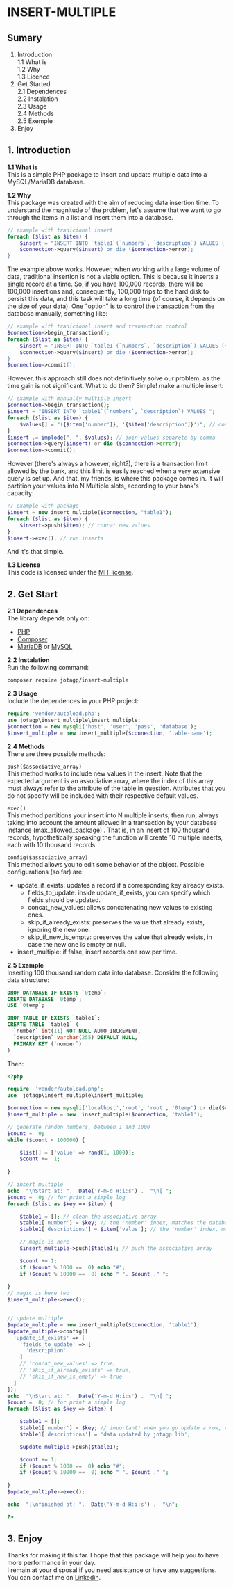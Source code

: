 # INSERT-MULTIPLE

## Sumary
1. Introduction  
	1.1 What is  
	1.2 Why  
	1.3 Licence  
2. Get Started  
	2.1 Dependences  
	2.2 Instalation  
	2.3 Usage  
	2.4 Methods  
	2.5 Exemple  
3. Enjoy  

## 1. Introduction  

**1.1 What is**  
This is a simple PHP package to insert and update multiple data into a MySQL/MariaDB database.  

**1.2 Why**  
This package was created with the aim of reducing data insertion time. To understand the magnitude of the problem, let's assume that we want to go through the items in a list and insert them into a database.  
```php
// example with tradicional insert
foreach ($list as $item) {
	$insert = "INSERT INTO `table1`(`numbers`, `description`) VALUES ({$item['number']}, '{$item['description']}');
	$connection->query($insert) or die ($connection->error);
}
```
The example above works. However, when working with a large volume of data, traditional insertion is not a viable option. This is because it inserts a single record at a time. So, if you have 100,000 records, there will be 100,000 insertions and, consequently, 100,000 trips to the hard disk to persist this data, and this task will take a long time (of course, it depends on the size of your data).
One "option" is to control the transaction from the database manually, something like:
```php
// example with tradicional insert and transaction control
$connection->begin_transaction();
foreach ($list as $item) {
	$insert = "INSERT INTO `table1`(`numbers`, `description`) VALUES ({$item['number']}, '{$item['description']}');
	$connection->query($insert) or die ($connection->error);
}
$connection->commit();
```
However, this approach still does not definitively solve our problem, as the time gain is not significant. What to do then? Simple! make a multiple insert:
```php
// example with manually multiple insert
$connection->begin_transaction();
$insert = "INSERT INTO `table1`(`numbers`, `description`) VALUES ";
foreach ($list as $item) {
	$values[] = "({$item['number']}, '{$item['description']}')"; // concat new values 
}
$insert .= implode(", ", $values); // join values separete by comma
$connection->query($insert) or die ($connection->error);
$connection->commit();
```
However (there's always a however, right?), there is a transaction limit allowed by the bank, and this limit is easily reached when a very extensive query is set up.
And that, my friends, is where this package comes in. It will partition your values ​​into N Multiple slots, according to your bank's capacity:
```php
// example with package
$insert = new insert_multiple($connection, "table1");
foreach ($list as $item) {
	$insert->push($item); // concat new values
}
$insert->exec(); // run inserts
```
And it's that simple.


**1.3 License**  
This code is licensed under the [MIT license](https://opensource.org/licenses/MIT).  


## 2. Get Start  

**2.1 Dependences**  
The library depends only on:  
- [PHP](https://www.php.net/)   
- [Composer](https://getcomposer.org/)  
- [MariaDB](https://mariadb.org/) or [MySQL](https://www.mysql.com/)  


**2.2 Instalation**  
Run the following command:  
```bash
composer require jotagp/insert-multiple  
```

**2.3 Usage**  
Include the dependences in your PHP project:  
```php
require 'vendor/autoload.php';
use jotagp\insert_multiple\insert_multiple;
$connection = new mysqli('host', 'user', 'pass', 'database');
$insert_multiple = new insert_multiple($connection, 'table-name');
```
**2.4 Methods**  
There are three possible methods:  

`push($associative_array)`  
This method works to include new values ​​in the insert. Note that the expected argument is an associative array, where the index of this array must always refer to the attribute of the table in question. Attributes that you do not specify will be included with their respective default values.  

`exec()`  
This method partitions your insert into N multiple inserts,  then run, always taking into account the amount allowed in a transaction by your database instance (max_allowed_package) . That is, in an insert of 100 thousand records, hypothetically speaking the function will create 10 multiple inserts, each with 10 thousand records.  

`config($associative_array)`  
This method allows you to edit some behavior of the object. Possible configurations (so far) are:
- update_if_exists: updates a record if a corresponding key already exists.
  - fields_to_update: inside update_if_exists, you can specify which fields should be updated.
  - concat_new_values: allows concatenating new values ​​to existing ones.
  - skip_if_already_exists: preserves the value that already exists, ignoring the new one.
  - skip_if_new_is_empty: preserves the value that already exists, in case the new one is empty or null.
- insert_multiple: if false, insert records one row per time.

**2.5 Example**  
Inserting 100 thousand random data into database.  Consider the following data structure:  
```sql
DROP DATABASE IF EXISTS `0temp`;
CREATE DATABASE `0temp`;
USE `0temp`;

DROP TABLE IF EXISTS `table1`;
CREATE TABLE `table1` (
  `number` int(11) NOT NULL AUTO_INCREMENT,
  `description` varchar(255) DEFAULT NULL,
  PRIMARY KEY (`number`)
)
```
Then:  
```php
<?php

require  'vendor/autoload.php';
use  jotagp\insert_multiple\insert_multiple;

$connection = new mysqli('localhost','root', 'root', '0temp') or die($connection->error);
$insert_multiple = new  insert_multiple($connection, 'table1');

// generate randon numbers, between 1 and 1000
$count =  0;
while ($count < 100000) {

	$list[] = ['value' => rand(1, 1000)];
	$count +=  1;
	
}

// insert multiple
echo  "\nStart at: ".  Date('Y-m-d H:i:s') .  "\n[ ";
$count =  0; // for print a simple log
foreach ($list as $key => $item) {

	$table1 = []; // clean the associative array
	$table1['number'] = $key; // the 'number' index, matches the database attribute
	$table1['descriptions'] = $item['value']; // the 'number' index, matches the database attribute

	// magic is here
	$insert_multiple->push($table1); // push the associative array 

	$count += 1;
	if ($count % 1000 ==  0) echo "#";
	if ($count % 10000 ==  0) echo " ". $count ." ";
	
}
// magic is here two
$insert_multiple->exec();


// update multiple
$update_multiple = new insert_multiple($connection, 'table1');
$update_multiple->config([
  'update_if_exists' => [
    'fields_to_update' => [
      'description'
    ]
    // 'concat_new_values' => true,
    // 'skip_if_already_exists' => true,
    // 'skip_if_new_is_empty' => true
  ]
]);
echo  "\nStart at: ".  Date('Y-m-d H:i:s') .  "\n[ ";
$count =  0; // for print a simple log
foreach ($list as $key => $item) {

	$table1 = [];
	$table1['number'] = $key; // important! when you go update a row, remember set the key property (in this case, field number)
	$table1['descriptions'] = 'data updated by jotagp lib';

	$update_multiple->push($table1); 

	$count += 1;
	if ($count % 1000 ==  0) echo "#";
	if ($count % 10000 ==  0) echo " ". $count ." ";
	
}
$update_multiple->exec();

echo  "]\nfinished at: ".  Date('Y-m-d H:i:s') .  "\n";

?>
```


## 3. Enjoy
Thanks for making it this far. I hope that this package will help you to have more performance in your day.   
I remain at your disposal if you need assistance or have any suggestions. 
You can contact me on [Linkedin](https://www.linkedin.com/in/jo%C3%A3o-gabriel-pereira-909085105/).